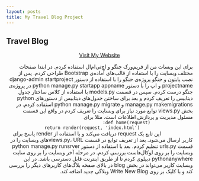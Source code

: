 ```yaml
---
layout: posts
title: My Travel Blog Project 
---
```

## Travel Blog
<html>
<body>
    <div>
        <p style="text-align: center;">
            <a href="https://mobinahop.pythonanywhere.com" target="_blank">Visit My Website</a>
        </p>
        <p dir="rtl" style="text-align: right;">
            برای این وبسات من از فریم‌ورک جنگو و اچ‌تی‌ام‌ال استفاده کردم. در ابتدا صفحات مختلف وبسایت را با استفاده از قالب‌های آماده‌ی Bootstrap طراحی کردم.
پس از نصب پایتون و جنگو پروژه‌ی جنگو را  با استفاده از دستور django-admin startproject projectname و اپ را با دستور python manage.py startapp appname در پروژه‌ی جنگو درست کردم.   
سپس در قسمت models.py با استفاده از کلاس ساختار جدول دیتابیس را تعریف کردم و بعد برای ساختن جدول‌های دیتابیس از دستورهای python manage.py makemigrations و python manage.py migrate استفاده کردم. در بخش views.py توابع مورد نیاز برای وبسایت را تعریف کردم در واقع این قسمت مسئول مدیریت و پردازش اطلاعات است. مثلا برای
            <code>
                def home(request):
                    return render(request, 'index.html')
            </code>
            این تابع یک request دریافت می‌کند و با استفاده از render پاسخ برای کاربر ارسال می‌شود.
بعد از تعریف توابع در قسمت views.py، URLهای وبسایت را در قسمت urls.py تنظیم کردم. بعد با استفاده از دستور python manage.py runsrver وبسایت را بر روی لوکال‌هاست بررسی کردم.
در مرحله آخر وبسایت را بر روی سایت pythonanywhere دیپلوی کردم تا از طریق اینترنت قابل دسترسی باشد.
در این وبسایت کاربر می‌تواند در بخش blog در بالای صفحه بلاگ‌های کاربرهای دیگر را بررسی کند و با کلیک بر روی Write New Blog وبلاگی جدید اضافه کند.
        </p>
    </div>
</body>
</html>